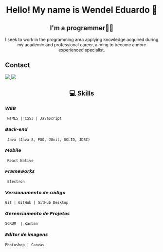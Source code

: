 <h1 align="center"> Hello! My name is Wendel Eduardo 👋 </h1>
<h2 align="center"> I'm a programmer👨‍💻 </h2>
<p align="center"> I seek to work in the programming area applying knowledge acquired during my academic and professional career, aiming to become a more experienced specialist.</p>
<h2>Contact</h2>
<p>
  <a href="mailto:wendeleduardo2002@gmail.com" alt="E-mail" target="_blank">
    <img src="https://img.shields.io/badge/-Gmail-c14438?style=for-the-badge&logo=Gmail&logoColor=white" />
</a>
<a href="https://www.linkedin.com/in/wendel-eduardo-b72b231a2/" alt="LinkedIn" target="_blank">
    <img src="https://img.shields.io/badge/-LinkedIn-blue?style=for-the-badge&logo=Linkedin&logoColor=white" />
</a>
</p>

<h2 align="center"> 💻 Skills </h2>

#### 𝙒𝙀𝘽
     HTML5 | CSS3 | JavaScript

#### 𝘽𝙖𝙘𝙠-𝙚𝙣𝙙
     Java (Java 8, POO, JUnit, SOLID, JDBC)

#### 𝙈𝙤𝙗𝙞𝙡𝙚
     React Native

#### 𝙁𝙧𝙖𝙢𝙚𝙬𝙤𝙧𝙠𝙨
     Electron

#### 𝙑𝙚𝙧𝙨𝙞𝙤𝙣𝙖𝙢𝙚𝙣𝙩𝙤 𝙙𝙚 𝙘𝙤́𝙙𝙞𝙜𝙤
    Git | GitHub | GitHub Desktop
    
#### 𝙂𝙚𝙧𝙚𝙣𝙘𝙞𝙖𝙢𝙚𝙣𝙩𝙤 𝙙𝙚 𝙋𝙧𝙤𝙟𝙚𝙩𝙤𝙨
    SCRUM  | Kanban  
    
#### 𝙀𝙙𝙞𝙩𝙤𝙧 𝙙𝙚 𝙞𝙢𝙖𝙜𝙚𝙣𝙨
    Photoshop | Canvas
    
<!--
#### WEB
<a href="https://developer.mozilla.org/pt-BR/docs/Web/HTML"> HTML</a> &nbsp;&nbsp;&nbsp;|&nbsp;&nbsp;&nbsp;
<a href="https://developer.mozilla.org/pt-BR/docs/Web/CSS">Css3 </a> &nbsp;&nbsp;&nbsp;|&nbsp;&nbsp;&nbsp;
<a href="https://developer.mozilla.org/pt-BR/docs/Web/JavaScript">JavaScript </a>

#### Back-end
<a href="https://www.php.net/manual/pt_BR/intro-whatis.php"> PHP </a>

#### Image Editor
<a href="https://www.adobe.com/br/products/photoshop.html"> Photoshop </a>&nbsp;&nbsp;&nbsp;|&nbsp;&nbsp;&nbsp;
<a href="https://www.canva.com/"> Canvas </a>

#### Mobile 
<a href="https://developer.mozilla.org/pt-BR/docs/Glossary/Responsive_web_design">responsiveness</a>&nbsp;&nbsp;&nbsp;|&nbsp;&nbsp;&nbsp;<a href="https://ionicframework.com/"> IONIC </a>

#### Frameworks
<a href="https://getbootstrap.com/"> Bootstrap </a>
-->

<!--
<p align="center"><img src="https://68.media.tumblr.com/17457ab9d237a92560515d8b349496aa/tumblr_os33ocsLtQ1vom0g7o1_1280.gif"></p>
-->
 
<!--
**WendelEduardo/WendelEduardo** is a ✨ _special_ ✨ repository because its `README.md` (this file) appears on your GitHub profile.

Here are some ideas to get you started:

- 🔭 I’m currently working on ...
- 🌱 I’m currently learning ...
- 👯 I’m looking to collaborate on ...
- 🤔 I’m looking for help with ...
- 💬 Ask me about ...
- 📫 How to reach me: ...
- 😄 Pronouns: ...
- ⚡ Fun fact: ...
-->

